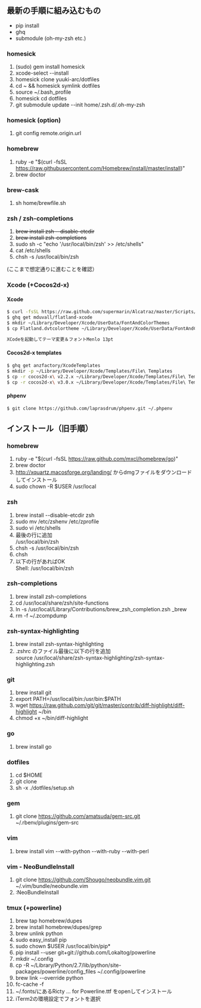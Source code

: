 ## 最新の手順に組み込むもの
* pip install
* ghq
* submodule (oh-my-zsh etc.)

### homesick
1. (sudo) gem install homesick
1. xcode-select --install
1. homesick clone yuuki-arc/dotfiles
1. cd ~ && homesick symlink dotfiles
1. source ~/.bash_profile
1. homesick cd dotfiles
1. git submodule update --init home/.zsh.d/.oh-my-zsh

### homesick (option)
1. git config remote.origin.url

### homebrew
1. ruby -e "$(curl -fsSL https://raw.githubusercontent.com/Homebrew/install/master/install)"
1. brew doctor

### brew-cask
1. sh home/brewfile.sh

### zsh / zsh-completions
1. ~~brew install zsh --disable-etcdir~~
1. ~~brew install zsh-completions~~
1. sudo sh -c "echo '/usr/local/bin/zsh' >> /etc/shells"
1. cat /etc/shells
1. chsh -s /usr/local/bin/zsh

(ここまで想定通りに進むことを確認）

### Xcode (+Cocos2d-x)

#### Xcode
```sh
$ curl -fsSL https://raw.github.com/supermarin/Alcatraz/master/Scripts/install.sh | sh
$ ghq get mduvall/flatland-xcode
$ mkdir ~/Library/Developer/Xcode/UserData/FontAndColorThemes 
$ cp Flatland.dvtcolortheme ~/Library/Developer/Xcode/UserData/FontAndColorThemes/

XCodeを起動してテーマ変更＆フォントMenlo 13pt
```

#### Cocos2d-x templates
```sh
$ ghq get anzfactory/XcodeTemplates
$ mkdir -p ~/Library/Developer/Xcode/Templates/File\ Templates
$ cp -r cocos2d-x\ v2.2.x ~/Library/Developer/Xcode/Templates/File\ Templates/
$ cp -r cocos2d-x\ v3.0.x ~/Library/Developer/Xcode/Templates/File\ Templates/
```

#### phpenv
```sh
$ git clone https://github.com/laprasdrum/phpenv.git ~/.phpenv
```

## インストール（旧手順）
### homebrew
1. ruby -e "$(curl -fsSL https://raw.github.com/mxcl/homebrew/go)"
1. brew doctor
1. http://xquartz.macosforge.org/landing/ からdmgファイルをダウンロードしてインストール
1. sudo chown -R $USER /usr/local

### zsh
1. brew install --disable-etcdir zsh
1. sudo mv /etc/zshenv /etc/zprofile
1. sudo vi /etc/shells
1. 最後の行に追加  
   /usr/local/bin/zsh
1. chsh -s /usr/local/bin/zsh
1. chsh
1. 以下の行があればOK  
   Shell: /usr/local/bin/zsh

### zsh-completions
1. brew install zsh-completions
1. cd /usr/local/share/zsh/site-functions
1. ln -s /usr/local/Library/Contributions/brew_zsh_completion.zsh _brew
1. rm -f ~/.zcompdump

### zsh-syntax-highlighting
1. brew install zsh-syntax-highlighting
1. .zshrc のファイル最後に以下の行を追加  
   source /usr/local/share/zsh-syntax-highlighting/zsh-syntax-highlighting.zsh

### git
1. brew install git
1. export PATH=/usr/local/bin:/usr/bin:$PATH
1. wget https://raw.github.com/git/git/master/contrib/diff-highlight/diff-highlight ~/bin
1. chmod +x ~/bin/diff-highlight

### go
1. brew install go

### dotfiles
1. cd $HOME
1. git clone
1. sh -x ./dotfiles/setup.sh

### gem
1. git clone https://github.com/amatsuda/gem-src.git ~/.rbenv/plugins/gem-src

### vim
1. brew install vim --with-python --with-ruby --with-perl

### vim - NeoBundleInstall
1. git clone https://github.com/Shougo/neobundle.vim.git ~/.vim/bundle/neobundle.vim
1. :NeoBundleInstall

### tmux (+powerline)
1. brew tap homebrew/dupes
1. brew install homebrew/dupes/grep
1. brew unlink python
1. sudo easy_install pip
1. sudo chown $USER /usr/local/bin/pip*
1. pip install --user git+git://github.com/Lokaltog/powerline
1. mkdir ~/.config
1. cp -R ~/Library/Python/2.7/lib/python/site-packages/powerline/config_files ~/.config/powerline
1. brew link --override python
1. fc-cache -f
1. ~/.fonts/にあるRicty ... for Powerline.ttf をopenしてインストール
1. iTerm2の環境設定でフォントを選択
